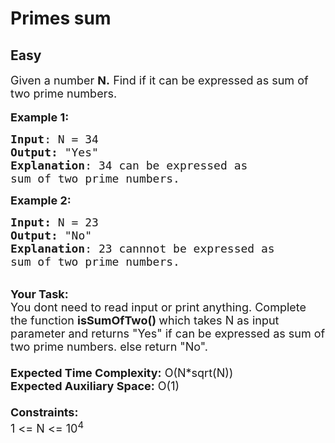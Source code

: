 # Primes sum
## Easy
<div class="problems_problem_content__Xm_eO"><p><span style="font-size:18px">Given a number <strong>N.</strong> Find if it can be expressed as sum of two prime numbers.</span><br>
<br>
<span style="font-size:18px"><strong>Example 1:</strong></span></p>

<pre><span style="font-size:18px"><strong>Input</strong>: N = 34
<strong>Output:</strong>&nbsp;"Yes"&nbsp;
<strong>Explanation</strong>: 34 can be expressed as 
sum of two prime numbers.
</span></pre>

<p><span style="font-size:18px"><strong>Example 2:</strong></span></p>

<pre><span style="font-size:18px"><strong>Input: </strong>N = 23
<strong>Output:&nbsp;</strong>"No"
<strong>Explanation</strong>: 23 cannnot be expressed as
sum of two prime numbers. 
</span></pre>

<p><br>
<span style="font-size:18px"><strong>Your Task:&nbsp;&nbsp;</strong><br>
You dont need to read input or print anything. Complete the function <strong>isSumOfTwo()&nbsp;</strong>which takes N&nbsp;as input parameter and returns "Yes"&nbsp;if can be expressed as sum of two prime numbers.&nbsp;else return "No".<br>
<br>
<strong>Expected Time Complexity:</strong> O(N*sqrt(N))<br>
<strong>Expected Auxiliary Space:</strong> O(1)<br>
<br>
<strong>Constraints:</strong><br>
1 &lt;= N&nbsp;&lt;= 10<sup>4</sup></span></p>
</div>